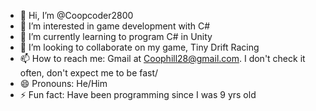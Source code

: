 - 👋 Hi, I’m @Coopcoder2800
- 👀 I’m interested in game development with C#
- 🌱 I’m currently learning to program C# in Unity 
- 💞️ I’m looking to collaborate on my game, Tiny Drift Racing
- 📫 How to reach me: Gmail at Coophill28@gmail.com. I don't check it often, don't expect me to be fast/
- 😄 Pronouns: He/Him
- ⚡ Fun fact: Have been programming since I was 9 yrs old

<!---
Coopcoder2800/Coopcoder2800 is a ✨ special ✨ repository because its `README.md` (this file) appears on your GitHub profile.
You can click the Preview link to take a look at your changes.
--->

